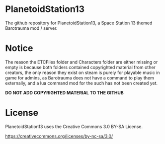 # PlanetoidStation13
The github repository for PlanetoidStation13, a Space Station 13 themed Barotrauma mod / server.

# Notice

The reason the ETCFiles folder and Characters folder are either missing or empty is because both folders contained copyrighted material from other creators, the only reason they exist on steam is purely for playable music in game for admins, as Barotrauma does not have a command to play them externally, and a lua command mod for the such has not been created yet.

**DO NOT ADD COPYRIGHTED MATERIAL TO THE GITHUB**

# License
PlanetoidStation13 uses the Creative Commons 3.0 BY-SA License.

https://creativecommons.org/licenses/by-nc-sa/3.0/
